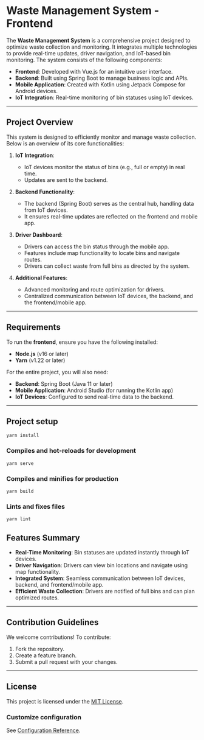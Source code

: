 # Waste Management System - Frontend

The **Waste Management System** is a comprehensive project designed to optimize waste collection and monitoring. It integrates multiple technologies to provide real-time updates, driver navigation, and IoT-based bin monitoring. The system consists of the following components:

- **Frontend**: Developed with Vue.js for an intuitive user interface.
- **Backend**: Built using Spring Boot to manage business logic and APIs.
- **Mobile Application**: Created with Kotlin using Jetpack Compose for Android devices.
- **IoT Integration**: Real-time monitoring of bin statuses using IoT devices.

---

## Project Overview

This system is designed to efficiently monitor and manage waste collection. Below is an overview of its core functionalities:

1. **IoT Integration**:
   - IoT devices monitor the status of bins (e.g., full or empty) in real time.
   - Updates are sent to the backend.

2. **Backend Functionality**:
   - The backend (Spring Boot) serves as the central hub, handling data from IoT devices.
   - It ensures real-time updates are reflected on the frontend and mobile app.

3. **Driver Dashboard**:
   - Drivers can access the bin status through the mobile app.
   - Features include map functionality to locate bins and navigate routes.
   - Drivers can collect waste from full bins as directed by the system.

4. **Additional Features**:
   - Advanced monitoring and route optimization for drivers.
   - Centralized communication between IoT devices, the backend, and the frontend/mobile app.

---

## Requirements

To run the **frontend**, ensure you have the following installed:

- **Node.js** (v16 or later)
- **Yarn** (v1.22 or later)

For the entire project, you will also need:

- **Backend**: Spring Boot (Java 11 or later)
- **Mobile Application**: Android Studio (for running the Kotlin app)
- **IoT Devices**: Configured to send real-time data to the backend.

---


## Project setup
```
yarn install
```

### Compiles and hot-reloads for development
```
yarn serve
```

### Compiles and minifies for production
```
yarn build
```

### Lints and fixes files
```
yarn lint
```


## Features Summary

- **Real-Time Monitoring**: Bin statuses are updated instantly through IoT devices.
- **Driver Navigation**: Drivers can view bin locations and navigate using map functionality.
- **Integrated System**: Seamless communication between IoT devices, backend, and frontend/mobile app.
- **Efficient Waste Collection**: Drivers are notified of full bins and can plan optimized routes.

---

## Contribution Guidelines

We welcome contributions! To contribute:

1. Fork the repository.
2. Create a feature branch.
3. Submit a pull request with your changes.

---

## License

This project is licensed under the [MIT License](LICENSE).

### Customize configuration
See [Configuration Reference](https://cli.vuejs.org/config/).
